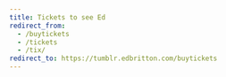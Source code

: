 ```yaml
---
title: Tickets to see Ed
redirect_from:
  - /buytickets
  - /tickets
  - /tix/
redirect_to: https://tumblr.edbritton.com/buytickets
---
```

